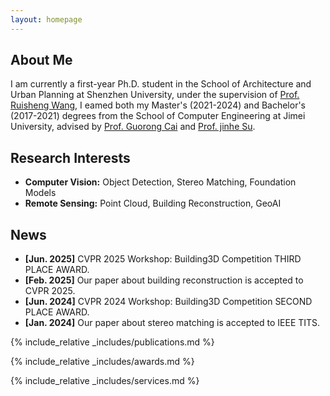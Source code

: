 ```yaml
---
layout: homepage
---
```


## About Me

I am currently a first-year Ph.D. student in the School of Architecture and Urban Planning at Shenzhen University, under the supervision of [Prof. Ruisheng Wang](https://profiles.ucalgary.ca/ruisheng-wang), I eamed both my Master's (2021-2024) and Bachelor's (2017-2021) degrees from the School of Computer Engineering at Jimei University, advised by [Prof. Guorong Cai](https://cec.jmu.edu.cn/info/1008/4123.htm) and [Prof. jinhe Su](https://cec.jmu.edu.cn/info/1009/4932.htm). 

## Research Interests

- **Computer Vision:** Object Detection, Stereo Matching, Foundation Models
- **Remote Sensing:** Point Cloud, Building Reconstruction, GeoAI

## News

- **[Jun. 2025]** CVPR 2025 Workshop: Building3D Competition THIRD PLACE AWARD.
- **[Feb. 2025]** Our paper about building reconstruction is accepted to CVPR 2025.
- **[Jun. 2024]** CVPR 2024 Workshop: Building3D Competition SECOND PLACE AWARD.
- **[Jan. 2024]** Our paper about stereo matching is accepted to IEEE TITS.

{% include_relative _includes/publications.md %}

{% include_relative _includes/awards.md %}

{% include_relative _includes/services.md %}
